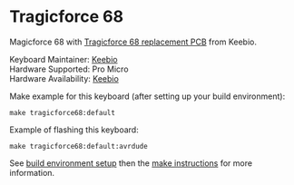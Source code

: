 Tragicforce 68
===============

Magicforce 68 with [Tragicforce 68 replacement PCB](https://keeb.io/products/mf68-magicforce-68-pcb-replacement-kit) from Keebio.

Keyboard Maintainer: [Keebio](https://keeb.io)  
Hardware Supported: Pro Micro  
Hardware Availability: [Keebio](https://keeb.io) 

Make example for this keyboard (after setting up your build environment):

    make tragicforce68:default

Example of flashing this keyboard:

    make tragicforce68:default:avrdude

See [build environment setup](https://docs.qmk.fm/#/getting_started_build_tools) then the [make instructions](https://docs.qmk.fm/#/getting_started_make_guide) for more information.
